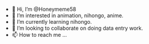 - 👋 Hi, I’m @Honeymeme58
- 👀 I’m interested in animation, nihongo, anime.
- 🌱 I’m currently learning nihongo.
- 💞️ I’m looking to collaborate on doing data entry work.
- 📫 How to reach me ...

<!---
Honeymeme58/Honeymeme58 is a ✨ special ✨ repository because its `README.md` (this file) appears on your GitHub profile.
You can click the Preview link to take a look at your changes.
--->
